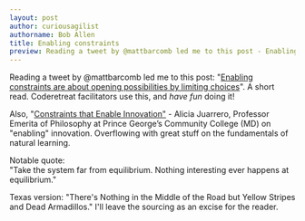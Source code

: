 ```yaml
---
layout: post
author: curiousagilist
authorname: Bob Allen
title: Enabling constraints
preview: Reading a tweet by @mattbarcomb led me to this post - Enabling constraints are about opening possibilities by limiting choices. A short read. Coderetreat facilitators use this, and have fun doing it!
---
```


Reading a tweet by @mattbarcomb led me to this post: "[Enabling constraints are about opening possibilities by limiting choices](https://web.archive.org/web/20160322104242/http://dancingwithelephants.ca/tag/enabling-constraints/)". A short read. Coderetreat facilitators use this, and _have fun_ doing it!

Also, "[Constraints that Enable Innovation"](https://vimeo.com/128934608) - Alicia Juarrero, Professor Emerita of Philosophy at Prince George’s Community College (MD) on "enabling" innovation. Overflowing with great stuff on the fundamentals of natural learning.

Notable quote:  
"Take the system far from equilibrium. Nothing interesting ever happens at equilibrium."

Texas version: "There's Nothing in the Middle of the Road but Yellow Stripes and Dead Armadillos." I'll leave the sourcing as an excise for the reader.

